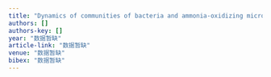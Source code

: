 ```yaml
---
title: "Dynamics of communities of bacteria and ammonia-oxidizing microorganisms in response to simazine attenuation in agricultural soil"
authors: []
authors-key: []
year: "数据暂缺"
article-link: "数据暂缺"
venue: "数据暂缺"
bibex: "数据暂缺"
---
```

